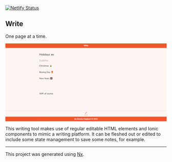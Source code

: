 [![Netlify Status](https://api.netlify.com/api/v1/badges/1bb8c147-4756-4fe8-9c4a-6719df43ca47/deploy-status)](https://peta-byte-write.netlify.app/tool/write)
<h2>Write</h2

<p>One page at a time.</p>

<p align="center">
  <img align="center" src="https://github.com/peta-byte/write/blob/master/apps/write-app/src/assets/write-snip.png" />
</p>



<p>This writing tool makes use of regular editable HTML elements and Ionic components to mimic a writing platform. It can be fleshed out or edited to include some state management to save some notes, for example.</p>


---

<p>This project was generated using <a href="https://nx.dev">Nx</a>.</p>

